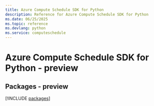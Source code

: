 ```yaml
---
title: Azure Compute Schedule SDK for Python
description: Reference for Azure Compute Schedule SDK for Python
ms.date: 06/25/2025
ms.topic: reference
ms.devlang: python
ms.service: computeschedule
---
```

# Azure Compute Schedule SDK for Python - preview
## Packages - preview
[!INCLUDE [packages](compute-schedule-index.md)]